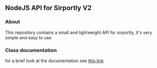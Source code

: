 ## NodeJS API for Sirportly V2

### About
This repository contains a small and lightweight API for sirportly, it's very simple and easy to use

### Class documentation
for a brief look at the documentation see [this link](docs/index.md)
